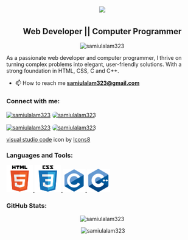 <h1 align="center">
<img src="https://readme-typing-svg.herokuapp.com/?font=Righteous&size=35&center=true&vCenter=true&width=500&height=70&duration=4000&lines=Hi+There!+👋;+I'm+Samiul+Alam!;" />
</h1>

<!-- <h1 align="center">Hi 👋, I'm Samiul Alam</h1> -->

<h2 align="center">Web Developer || Computer Programmer</h2>

 <p align="center"> <img src="https://visitcount.itsvg.in/api?id=asif&icon=0&color=0" alt="samiulalam323" /> </p>

<p align="left">As a passionate web developer and computer programmer, I thrive on turning complex problems into elegant, user-friendly solutions. With a strong foundation in HTML, CSS, C and C++.</p>

- 📫 How to reach me **samiulalam323@gmail.com**

<h3 align="left">Connect with me:</h3>
<p align="left">

<a href="https://linkedin.com/in/samiulalam323" target="blank"><img align="center" src="https://img.shields.io/badge/LinkedIn-%230077B5.svg?logo=linkedin&logoColor=white" alt="samiulalam323" height="40" width="150" /></a> <a href="https://twitter.com/samiulalam323" target="blank"><img align="center" src="https://img.shields.io/badge/X-black.svg?logo=X&logoColor=white" alt="samiulalam323" height="40" width="70" style="border-radius: 10px;" /></a>

<a href="https://wa.me/+8801522109475" target="blank"><img align="center" src="https://img.shields.io/badge/WhatsApp-25D366?logo=whatsapp&logoColor=fff&style=flat" alt="samiulalam323" height="40" width="150" /></a> <a href="mailto: samiulalam323@gmail.com" target="blank"><img align="center" src="https://img.shields.io/badge/Gmail-D14836?style=for-the-badge&logo=gmail&logoColor=white" alt="samiulalam323" height="40" width="150" style="border-radius: 10px;" /></a>

<a target="_blank" href="https://icons8.com/icon/9OGIyU8hrxW5/visual-studio-code-2019">visual studio code</a> icon by <a target="_blank" href="https://icons8.com">Icons8</a>

</p>

<h3 align="left">Languages and Tools:</h3>
<p>

<a href="https://www.w3.org/html/" target="_blank" rel="noreferrer"> <img src="https://raw.githubusercontent.com/devicons/devicon/master/icons/html5/html5-original-wordmark.svg" alt="html5" width="70" height="70"/> </a>    <a href="https://www.w3schools.com/css/" target="_blank" rel="noreferrer"> <img src="https://raw.githubusercontent.com/devicons/devicon/master/icons/css3/css3-original-wordmark.svg" alt="css3" width="70" height="70"/> </a>     <a href="https://www.cprogramming.com/" target="_blank" rel="noreferrer"> <img src="https://raw.githubusercontent.com/devicons/devicon/master/icons/c/c-original.svg" alt="c" width="60" height="60" style="margin-left:10;"/> </a>     <a href="https://www.w3schools.com/cpp/" target="_blank" rel="noreferrer"> <img src="https://raw.githubusercontent.com/devicons/devicon/master/icons/cplusplus/cplusplus-original.svg" alt="cplusplus" width="60" height="60"/> </a> 
</p>

<h3 align="left">GitHub Stats:</h3>
<div align="center">
<p><img src="https://github-readme-stats.vercel.app/api/top-langs?username=samiulalam323&show_icons=true&locale=en&layout=compact" alt="samiulalam323" /></p>

<p>&nbsp;<img src="https://github-readme-stats.vercel.app/api?username=samiulalam323&show_icons=true&locale=en" alt="samiulalam323" /></p>
</div>
